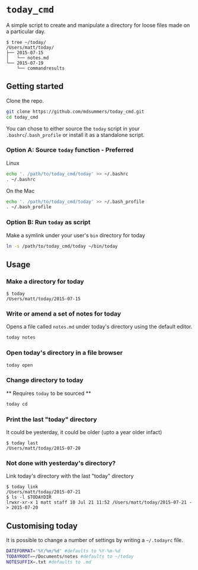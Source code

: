 # `today_cmd`

A simple script to create and manipulate a directory for loose files made on a particular day.

```
$ tree ~/today/
/Users/matt/today/
├── 2015-07-15
│   └── notes.md
└── 2015-07-19
    └── commandresults
```

## Getting started

Clone the repo.
```bash
git clone https://github.com/mdsummers/today_cmd.git
cd today_cmd
```

You can chose to either source the `today` script in your `.bashrc`/`.bash_profile` or install it as a standalone script. 
### Option A: Source `today` function - Preferred

Linux
```bash
echo '. /path/to/today_cmd/today' >> ~/.bashrc
. ~/.bashrc
```
On the Mac
```bash
echo '. /path/to/today_cmd/today' >> ~/.bash_profile
. ~/.bash_profile
```

### Option B: Run `today` as script
Make a symlink under your user's `bin` directory for today
```bash
ln -s /path/to/today_cmd/today ~/bin/today
```

## Usage
### Make a directory for today

```
$ today
/Users/matt/today/2015-07-15
```

### Write or amend a set of notes for today
Opens a file called `notes.md` under today's directory using the default editor.
```bash
today notes
```

### Open today's directory in a file browser
```bash
today open
```

### Change directory to today
** Requires `today` to be sourced **
```bash
today cd
```

### Print the last "today" directory
It could be yesterday, it could be older (upto a year older infact)
```
$ today last
/Users/matt/today/2015-07-20
```

### Not done with yesterday's directory?
Link today's directory with the last "today" directory
```
$ today link
/Users/matt/today/2015-07-21
$ ls -l $TODAYDIR
lrwxr-xr-x 1 matt staff 10 Jul 21 11:52 /Users/matt/today/2015-07-21 -> 2015-07-20
```

## Customising today

It is possible to change a number of settings by writing a `~/.todayrc` file.
```bash
DATEFORMAT='%Y/%m/%d' #defaults to %Y-%m-%d
TODAYROOT=~/Documents/notes #defaults to ~/today
NOTESUFFIX=.txt #defaults to .md
```
